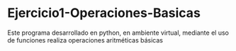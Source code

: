 # Ejercicio1-Operaciones-Basicas
Este programa desarrollado en python, en ambiente virtual, mediante el uso de funciones realiza operaciones aritméticas básicas 
